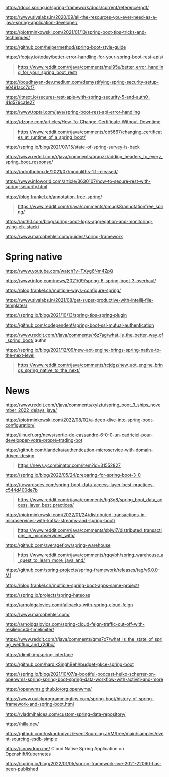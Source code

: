 https://docs.spring.io/spring-framework/docs/current/reference/pdf/

https://www.sivalabs.in/2020/09/all-the-resources-you-ever-need-as-a-java-spring-application-developer/

https://piotrminkowski.com/2021/01/13/spring-boot-tips-tricks-and-techniques/

https://github.com/helpermethod/spring-boot-style-guide

https://foojay.io/today/better-error-handling-for-your-spring-boot-rest-apis/
> https://www.reddit.com/r/java/comments/mul95u/better_error_handling_for_your_spring_boot_rest/

https://boudhayan-dev.medium.com/demystifying-spring-security-setup-e0491acc7df7

https://itnext.io/secures-rest-apis-with-spring-security-5-and-auth0-41d579ca1e27

https://www.toptal.com/java/spring-boot-rest-api-error-handling

https://dzone.com/articles/How-To-Change-Certificate-Without-Downtime
> https://www.reddit.com/r/java/comments/ob5667/changing_certificates_at_runtime_of_a_spring_boot/

https://spring.io/blog/2021/07/15/state-of-spring-survey-is-back

https://www.reddit.com/r/java/comments/orapzz/adding_headers_to_every_spring_boot_response/

https://odrotbohm.de/2021/07/moduliths-1.1-released/

https://www.infoworld.com/article/3630107/how-to-secure-rest-with-spring-security.html

https://blog.frankel.ch/annotation-free-spring/
> https://www.reddit.com/r/java/comments/pmuqk8/annotationfree_spring/

https://auth0.com/blog/spring-boot-logs-aggregation-and-monitoring-using-elk-stack/

https://www.marcobehler.com/guides/spring-framework

# Spring native
https://www.youtube.com/watch?v=TXyg6Nm4ZpQ

https://www.infoq.com/news/2021/09/spring-6-spring-boot-3-overhaul/

https://blog.frankel.ch/multiple-ways-configure-spring/

https://www.sivalabs.in/2021/08/get-super-productive-with-intellij-file-templates/

https://spring.io/blog/2021/10/13/spring-tips-spring-plugin

https://github.com/codependent/spring-boot-ssl-mutual-authentication

https://www.reddit.com/r/java/comments/r6z7ag/what_is_the_better_way_of_spring_boot/ authn

https://spring.io/blog/2021/12/09/new-aot-engine-brings-spring-native-to-the-next-level
> https://www.reddit.com/r/java/comments/rcjdgz/new_aot_engine_brings_spring_native_to_the_next/

# News
https://www.reddit.com/r/java/comments/xylztu/spring_boot_3_ships_november_2022_delays_java/

https://piotrminkowski.com/2022/08/02/a-deep-dive-into-spring-boot-configuration/

https://linuxfr.org/news/sortie-de-cassandre-6-0-0-un-cadriciel-pour-developper-votre-propre-trading-bot

https://github.com/tlandeka/authentication-microservice-with-domain-driven-design
> https://news.ycombinator.com/item?id=31552827

https://spring.io/blog/2022/05/24/preparing-for-spring-boot-3-0

https://towardsdev.com/spring-boot-data-access-layer-best-practices-c544d400de7b
> https://www.reddit.com/r/java/comments/tig3g8/spring_boot_data_access_layer_best_practices/

https://piotrminkowski.com/2022/01/24/distributed-transactions-in-microservices-with-kafka-streams-and-spring-boot/
> https://www.reddit.com/r/java/comments/sbjwl7/distributed_transactions_in_microservices_with/

https://github.com/averageflow/spring-warehouse
> https://www.reddit.com/r/java/comments/rqqvbh/spring_warehouse_a_quest_to_learn_more_java_and/

https://github.com/spring-projects/spring-framework/releases/tag/v6.0.0-M1

https://blog.frankel.ch/multiple-spring-boot-apps-same-project/

https://spring.io/projects/spring-hateoas

https://arnoldgalovics.com/fallbacks-with-spring-cloud-feign

https://www.marcobehler.com/

https://arnoldgalovics.com/spring-cloud-feign-traffic-cut-off-with-resilience4j-timelimiter/

https://www.reddit.com/r/java/comments/qms7x7/what_is_the_state_of_spring_webflux_and_r2dbc/

https://dimitr.im/spring-interface

https://github.com/hardikSinghBehl/budget-pkce-spring-boot

https://spring.io/blog/2021/10/07/a-bootiful-podcast-heiko-scherrer-on-openwms-spring-spring-boot-spring-data-workflow-with-activiti-and-more

https://openwms.github.io/org.openwms/

https://www.quickprogrammingtips.com/spring-boot/history-of-spring-framework-and-spring-boot.html

https://vladmihalcea.com/custom-spring-data-repository/

https://hilla.dev/

https://github.com/oskardudycz/EventSourcing.JVM/tree/main/samples/event-sourcing-esdb-simple

https://snowdrop.me/ Cloud Native Spring Application on Openshift/Kubernetes

https://spring.io/blog/2022/01/05/spring-framework-cve-2021-22060-has-been-published

